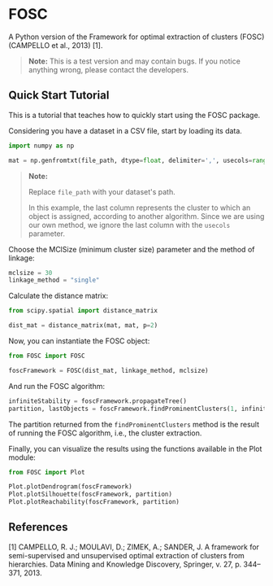 # FOSC
A Python version of the Framework for optimal extraction of clusters (FOSC) (CAMPELLO et al., 2013) [1].

> **Note:**
> This is a test version and may contain bugs. If you notice anything wrong, please contact the developers.

## Quick Start Tutorial

This is a tutorial that teaches how to quickly start using the FOSC package.

Considering you have a dataset in a CSV file, start by loading its data.

```python
import numpy as np

mat = np.genfromtxt(file_path, dtype=float, delimiter=',', usecols=range(0, -1), missing_values=np.nan)
```

> **Note:**
>
> Replace `file_path` with your dataset's path.
>
> In this example, the last column represents the cluster to which an object is assigned, according to another algorithm. Since we are using our own method, we ignore the last column with the `usecols` parameter.

Choose the MClSize (minimum cluster size) parameter and the method of linkage:

```python
mclsize = 30
linkage_method = "single"
```

Calculate the distance matrix:

```python
from scipy.spatial import distance_matrix

dist_mat = distance_matrix(mat, mat, p=2)
```

Now, you can instantiate the FOSC object:

```python
from FOSC import FOSC

foscFramework = FOSC(dist_mat, linkage_method, mclsize)
```

And run the FOSC algorithm:

```python
infiniteStability = foscFramework.propagateTree()
partition, lastObjects = foscFramework.findProminentClusters(1, infiniteStability)
```

The partition returned from the `findProminentClusters` method is the result of running the FOSC algorithm, i.e., the cluster extraction.

Finally, you can visualize the results using the functions available in the Plot module:

```python
from FOSC import Plot

Plot.plotDendrogram(foscFramework)
Plot.plotSilhouette(foscFramework, partition)
Plot.plotReachability(foscFramework, partition)
```

## References

[1] CAMPELLO, R. J.; MOULAVI, D.; ZIMEK, A.; SANDER, J. A framework for semi-supervised and unsupervised optimal extraction of clusters from hierarchies. Data Mining and Knowledge Discovery, Springer, v. 27, p. 344–371, 2013.
